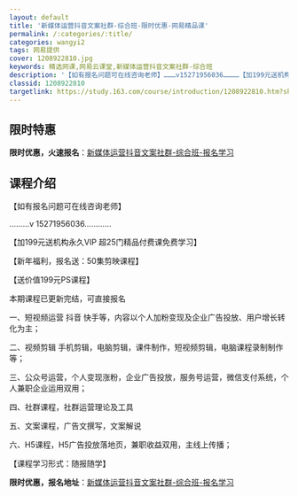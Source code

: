 ```yaml
---
layout: default
title: '新媒体运营抖音文案社群-综合班-限时优惠-网易精品课'
permalink: /:categories/:title/
categories: wangyi2
tags: 网易提供
cover: 1208922810.jpg
keywords: 精选网课,网易云课堂,新媒体运营抖音文案社群-综合班
description: '【如有报名问题可在线咨询老师】………v15271956036…………【加199元送机构永久VIP超25门精品付费课免费学'
classid: 1208922810
targetlink: https://study.163.com/course/introduction/1208922810.htm?share=1&shareId=1025206652&utm_campaign=share&utm_medium=iphoneShare&utm_source=&utm_u=1025206652
---
```


## 限时特惠

**限时优惠，火速报名**：[新媒体运营抖音文案社群-综合班-报名学习](https://study.163.com/course/introduction/1208922810.htm?share=1&shareId=1025206652&utm_campaign=share&utm_medium=iphoneShare&utm_source=&utm_u=1025206652)

## 课程介绍

【如有报名问题可在线咨询老师】

………v  15271956036…………

【加199元送机构永久VIP 超25门精品付费课免费学习】

【新年福利，报名送：50集剪映课程】

【送价值199元PS课程】

本期课程已更新完结，可直接报名

一、短视频运营 抖音 快手等，内容以个人加粉变现及企业广告投放、用户增长转化为主；

二、视频剪辑 手机剪辑，电脑剪辑，课件制作，短视频剪辑，电脑课程录制制作等；

三、公众号运营，个人变现涨粉，企业广告投放，服务号运营，微信支付系统，个人兼职企业运用双用；

四、社群课程，社群运营理论及工具

五、文案课程，广告文撰写，文案解说

六、H5课程，H5广告投放落地页，兼职收益双用，主线上传播；

【课程学习形式：随报随学】

**限时优惠，报名地址**：[新媒体运营抖音文案社群-综合班-报名学习](https://study.163.com/course/introduction/1208922810.htm?share=1&shareId=1025206652&utm_campaign=share&utm_medium=iphoneShare&utm_source=&utm_u=1025206652)

